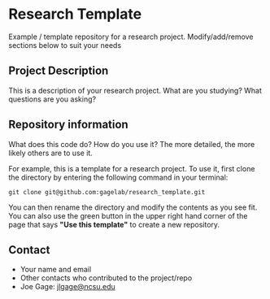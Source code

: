 # Research Template
Example / template repository for a research project. Modify/add/remove sections below to suit your needs

## Project Description

This is a description of your research project. What are you studying? What questions are you asking?

## Repository information

What does this code do? How do you use it? The more detailed, the more likely others are to use it.

For example, this is a template for a research project. To use it, first clone the directory by entering
the following command in your terminal:

```
git clone git@github.com:gagelab/research_template.git
```

You can then rename the directory and modify the contents as you see fit. You can also use the green button
in the upper right hand corner of the page that says **"Use this template"** to create a new repository.

## Contact

* Your name and email
* Other contacts who contributed to the project/repo
* Joe Gage: jlgage@ncsu.edu
